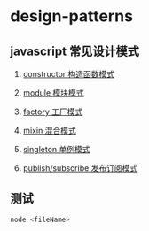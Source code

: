 # design-patterns

## javascript 常见设计模式

1. [constructor 构造函数模式](./constructor.js)

2. [module 模块模式](./module.js)

3. [factory 工厂模式](./factory.js)

4. [mixin 混合模式](./mixin.js)

5. [singleton 单例模式](./singleton.js)

6. [publish/subscribe 发布订阅模式](./pub-sub.js)

## 测试

```bash
node <fileName>
```

